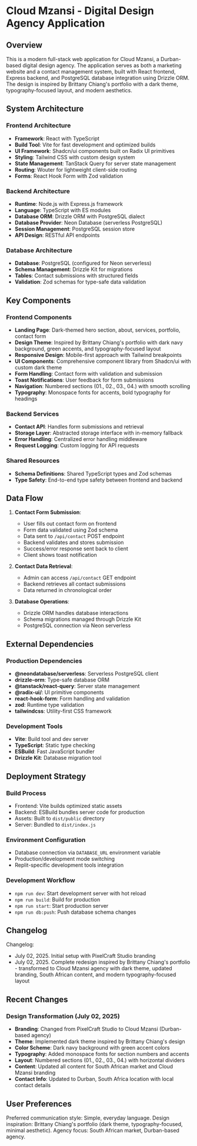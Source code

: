 # Cloud Mzansi - Digital Design Agency Application

## Overview

This is a modern full-stack web application for Cloud Mzansi, a Durban-based digital design agency. The application serves as both a marketing website and a contact management system, built with React frontend, Express backend, and PostgreSQL database integration using Drizzle ORM. The design is inspired by Brittany Chiang's portfolio with a dark theme, typography-focused layout, and modern aesthetics.

## System Architecture

### Frontend Architecture
- **Framework**: React with TypeScript
- **Build Tool**: Vite for fast development and optimized builds
- **UI Framework**: Shadcn/ui components built on Radix UI primitives
- **Styling**: Tailwind CSS with custom design system
- **State Management**: TanStack Query for server state management
- **Routing**: Wouter for lightweight client-side routing
- **Forms**: React Hook Form with Zod validation

### Backend Architecture
- **Runtime**: Node.js with Express.js framework
- **Language**: TypeScript with ES modules
- **Database ORM**: Drizzle ORM with PostgreSQL dialect
- **Database Provider**: Neon Database (serverless PostgreSQL)
- **Session Management**: PostgreSQL session store
- **API Design**: RESTful API endpoints

### Database Architecture
- **Database**: PostgreSQL (configured for Neon serverless)
- **Schema Management**: Drizzle Kit for migrations
- **Tables**: Contact submissions with structured fields
- **Validation**: Zod schemas for type-safe data validation

## Key Components

### Frontend Components
- **Landing Page**: Dark-themed hero section, about, services, portfolio, contact form
- **Design Theme**: Inspired by Brittany Chiang's portfolio with dark navy background, green accents, and typography-focused layout
- **Responsive Design**: Mobile-first approach with Tailwind breakpoints
- **UI Components**: Comprehensive component library from Shadcn/ui with custom dark theme
- **Form Handling**: Contact form with validation and submission
- **Toast Notifications**: User feedback for form submissions
- **Navigation**: Numbered sections (01., 02., 03., 04.) with smooth scrolling
- **Typography**: Monospace fonts for accents, bold typography for headings

### Backend Services
- **Contact API**: Handles form submissions and retrieval
- **Storage Layer**: Abstracted storage interface with in-memory fallback
- **Error Handling**: Centralized error handling middleware
- **Request Logging**: Custom logging for API requests

### Shared Resources
- **Schema Definitions**: Shared TypeScript types and Zod schemas
- **Type Safety**: End-to-end type safety between frontend and backend

## Data Flow

1. **Contact Form Submission**:
   - User fills out contact form on frontend
   - Form data validated using Zod schema
   - Data sent to `/api/contact` POST endpoint
   - Backend validates and stores submission
   - Success/error response sent back to client
   - Client shows toast notification

2. **Contact Data Retrieval**:
   - Admin can access `/api/contact` GET endpoint
   - Backend retrieves all contact submissions
   - Data returned in chronological order

3. **Database Operations**:
   - Drizzle ORM handles database interactions
   - Schema migrations managed through Drizzle Kit
   - PostgreSQL connection via Neon serverless

## External Dependencies

### Production Dependencies
- **@neondatabase/serverless**: Serverless PostgreSQL client
- **drizzle-orm**: Type-safe database ORM
- **@tanstack/react-query**: Server state management
- **@radix-ui/**: UI primitive components
- **react-hook-form**: Form handling and validation
- **zod**: Runtime type validation
- **tailwindcss**: Utility-first CSS framework

### Development Tools
- **Vite**: Build tool and dev server
- **TypeScript**: Static type checking
- **ESBuild**: Fast JavaScript bundler
- **Drizzle Kit**: Database migration tool

## Deployment Strategy

### Build Process
- Frontend: Vite builds optimized static assets
- Backend: ESBuild bundles server code for production
- Assets: Built to `dist/public` directory
- Server: Bundled to `dist/index.js`

### Environment Configuration
- Database connection via `DATABASE_URL` environment variable
- Production/development mode switching
- Replit-specific development tools integration

### Development Workflow
- `npm run dev`: Start development server with hot reload
- `npm run build`: Build for production
- `npm run start`: Start production server
- `npm run db:push`: Push database schema changes

## Changelog

Changelog:
- July 02, 2025. Initial setup with PixelCraft Studio branding
- July 02, 2025. Complete redesign inspired by Brittany Chiang's portfolio - transformed to Cloud Mzansi agency with dark theme, updated branding, South African content, and modern typography-focused layout

## Recent Changes

### Design Transformation (July 02, 2025)
- **Branding**: Changed from PixelCraft Studio to Cloud Mzansi (Durban-based agency)
- **Theme**: Implemented dark theme inspired by Brittany Chiang's design
- **Color Scheme**: Dark navy background with green accent colors
- **Typography**: Added monospace fonts for section numbers and accents
- **Layout**: Numbered sections (01., 02., 03., 04.) with horizontal dividers
- **Content**: Updated all content for South African market and Cloud Mzansi branding
- **Contact Info**: Updated to Durban, South Africa location with local contact details

## User Preferences

Preferred communication style: Simple, everyday language.
Design inspiration: Brittany Chiang's portfolio (dark theme, typography-focused, minimal aesthetic).
Agency focus: South African market, Durban-based agency.
